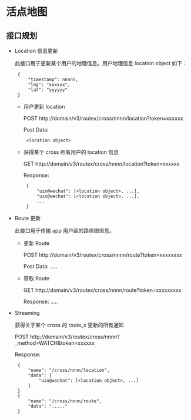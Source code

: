 # 活点地图

## 接口规划

 - Location 信息更新

    此接口用于更新某个用户的地理信息。用户地理信息 location object 如下：

        {
            "timestamp": nnnnn,
            "lng": "xxxxxx",
            "lat": "yyyyyy"
        }

     - 用户更新 location
     
        POST http://domain/v3/routex/cross/nnnn/location?token=xxxxxx

        Post Data: 

            <location object>

     - 获得某个 cross 所有用户的 location 信息

        GET http://domain/v3/routex/cross/nnnn/location?token=xxxxxx

        Response: 
        
            {
                "uin@wechat": [<location object>, ...],
                "uin@wechat": [<location object>, ...],
                ...
            }

 - Route 更新

    此接口用于传输 app 用户画的路径图信息。

     - 更新 Route
    
        POST http://domain/v3/routex/cross/nnnn/route?token=xxxxxxxx

        Post Data: .....

     - 获取 Route

        GET http://domain/v3/routex/cross/nnnn/route?token=xxxxxxxxx

        Response: .....

 - Streaming
 
    获得关于某个 cross 的 route_x 更新的所有通知

    POST http://domain/v3/routex/cross/nnnn?\_method=WATCH&token=xxxxxx

    Response:

        {
            "name": "/cross/nnnn/location",
            "data": {
                "uin@wechat": [<location object>, ...]
            }
        }
        {
            "name": "/cross/nnnn/route",
            "data": "....." 
        }
